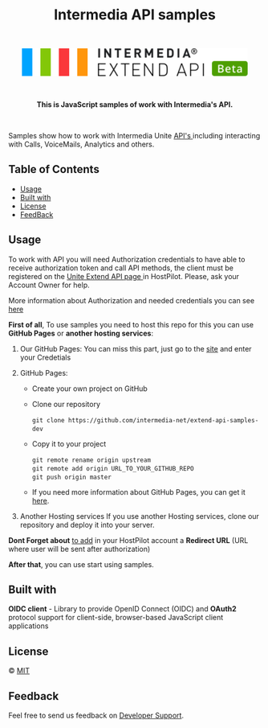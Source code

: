 
<h1 align="center"> Intermedia API samples </h1> <br>
<p align="center">
  <a href="https://developer.intermedia.com/">
    <img alt="Intermedia" title="Intermedia" src="https://github.com/GeorgeGevorkyan/EXT/blob/master/logo-beta.svg" width="450">
  </a>
</p>
<br>
<p align="center">
  <strong>This is JavaScript samples of work with Intermedia's API.</strong>
</p>
<br>
<p>
  Samples show how to work with Intermedia Unite <a href = "https://developer.intermedia.com/index.html"> API's </a> including interacting with Calls, VoiceMails, Analytics and  others.
</p>

## Table of Contents

* [Usage](#Usage)
* [Built with](#Built-with)
* [License](#License)
* [FeedBack](#Feedback)


## Usage

   To work with API you will need Authorization credentials to have able to receive authorization token and call API methods, the client must be registered on the 
   <a href ="https://kb.intermedia.net/article/63780"> Unite Extend API page </a> in HostPilot. Please, ask your Account Owner for help.

   More information about Authorization and needed credentials you can see <a href ="https://developer.intermedia.com/api/spec/calling/index.html#dev-guide-auth-guide">here</a>

**First of all**, To use samples you need to host this repo for this you can use **GitHub Pages** or **another hosting services**:
  1. Our GitHub Pages:
      You can miss this part, just go to the [site]() and enter your Credetials
     
  2. GitHub Pages:    
      - Create your own project on GitHub
      
      - Clone our repository
            
        `git clone https://github.com/intermedia-net/extend-api-samples-dev`
      - Copy it to your project
             
        `git remote rename origin upstream`     
        `git remote add origin URL_TO_YOUR_GITHUB_REPO`     
        `git push origin master`
      - If you need more information about GitHub Pages, you can get it [here](https://docs.github.com/en/pages).
  
  3. Another Hosting services
      If you use another Hosting services, clone our repository and deploy it into your server.


**Dont Forget about** [to add](https://kb.intermedia.net/article/63780) in your HostPilot account a **Redirect URL** (URL where user will be sent after authorization)
  
  
**After that**, you can use start using samples.


## Built with
  **OIDC client** - Library to provide OpenID Connect (OIDC) and **OAuth2** protocol support for client-side, browser-based JavaScript client applications

## License
 :copyright: [MIT](https://github.com/intermedia-net/extend-api-samples-dev/blob/main/LICENSE)

## Feedback
  Feel free to send us feedback on [Developer Support](https://developer.intermedia.com/articles/feedback.html). 

